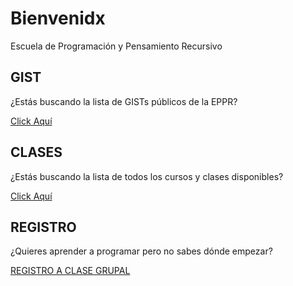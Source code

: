 # Bienvenidx
Escuela de Programación y Pensamiento Recursivo

## GIST

¿Estás buscando la lista de GISTs públicos de la EPPR?

[Click Aquí](https://gist.github.com/recurs1v0)

## CLASES

¿Estás buscando la lista de todos los cursos y clases disponibles?

[Click Aquí](https://eppr.github.io/clases/)

## REGISTRO

¿Quieres aprender a programar pero no sabes dónde empezar?

[REGISTRO A CLASE GRUPAL](https://ez.link/eppr)
